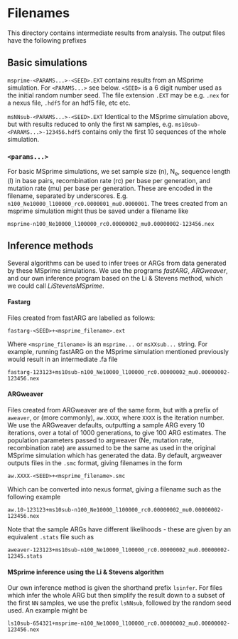 # Filenames
This directory contains intermediate results from analysis. The output files have the following prefixes

## Basic simulations

`msprime-<PARAMS...>-<SEED>.EXT` contains results from an MSprime simulation. For `<PARAMS...>` see below. `<SEED>` is a 6 digit number used as the initial random number seed. The file extension `.EXT` may be e.g. `.nex` for a nexus file, `.hdf5` for an hdf5 file, etc etc. 

`msNNsub-<PARAMS...>-<SEED>.EXT` Identical to the MSprime simulation above, but with results reduced to only the first `NN` samples, e.g. `ms10sub-<PARAMS...>-123456.hdf5` contains only the first 10 sequences of the whole simulation. 

### `<params...>`

For basic MSprime simulations, we set sample size (n), N<sub>e</sub>, sequence length (l) in base pairs, recombination rate (rc) per base per generation, and mutation rate (mu) per base per generation. These are encoded in the filename, separated by underscores. E.g.
`n100_Ne10000_l100000_rc0.0000001_mu0.0000001`. The trees created from an msprime simulation might thus be saved under a filename like

```
msprime-n100_Ne10000_l100000_rc0.00000002_mu0.00000002-123456.nex
```
## Inference methods

Several algorithms can be used to infer trees or ARGs from data generated by these MSprime simulations. We use the programs _fastARG_, _ARGweaver_, and our own inference program based on the Li & Stevens method, which we could call _LiStevensMSprime_. 

#### Fastarg

Files created from fastARG are labelled as follows:

`fastarg-<SEED>+<msprime_filename>.ext`

Where `<msprime_filename>` is an `msprime...` or `msXXsub...` string. For example, running fastARG on the MSprime simulation mentioned previously would result in an intermediate .fa file 

```
fastarg-123123+ms10sub-n100_Ne10000_l100000_rc0.00000002_mu0.00000002-123456.nex
```
#### ARGweaver

Files created from ARGweaver are of the same form, but with a prefix of `aweaver`, or (more commonly), `aw.XXXX`, where `XXXX` is the iteration number. We use the ARGweaver defaults, outputting a sample ARG every 10 iterations, over a total of 1000 generations, to give 100 ARG estimates. The population parameters passed to argweaver (Ne, mutation rate, recombination rate) are assumed to be the same as used in the original MSprime simulation which has generated the data. By default, argweaver outputs files in the `.smc` format, giving filenames in the form

`aw.XXXX-<SEED>+<msprime_filename>.smc`

Which can be converted into nexus format, giving a filename such as the following example

```
aw.10-123123+ms10sub-n100_Ne10000_l100000_rc0.00000002_mu0.00000002-123456.nex
```

Note that the sample ARGs have different likelihoods - these are given by an equivalent `.stats` file such as

```
aweaver-123123+ms10sub-n100_Ne10000_l100000_rc0.00000002_mu0.00000002-12345.stats
```


#### MSprime inference using the Li & Stevens algorithm

Our own inference method is given the shorthand prefix `lsinfer`. For files which infer the whole ARG but then simplify the result down to a subset of the first `NN` samples, we use the prefix `lsNNsub`, followed by the random seed used. An example might be

```
ls10sub-654321+msprime-n100_Ne10000_l100000_rc0.00000002_mu0.00000002-123456.nex
```

